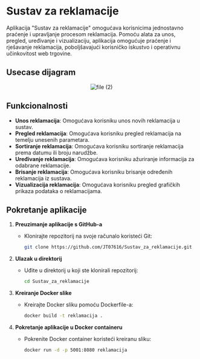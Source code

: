 # Sustav za reklamacije



Aplikacija "Sustav za reklamacije" omogućava korisnicima jednostavno praćenje i upravljanje procesom reklamacija. Pomoću alata za unos, pregled, uređivanje i vizualizaciju, aplikacija omogućuje praćenje i rješavanje reklamacija, poboljšavajući korisničko iskustvo i operativnu učinkovitost web trgovine.

## Usecase dijagram

<p align="center">
  <img src="https://github.com/JT07616/Sustav_za_reklamacije/assets/170039228/14148a44-a13f-4675-867e-3edee0e0182a" alt="file (2)">
</p>

## Funkcionalnosti

- **Unos reklamacija**: Omogućava korisniku unos novih reklamacija u sustav.
- **Pregled reklamacija**: Omogućava korisniku pregled reklamacija na temelju unesenih parametara.
- **Sortiranje reklamacija**: Omogućava korisniku sortiranje reklamacija prema datumu ili broju narudžbe.
- **Uređivanje reklamacija**: Omogućava korisniku ažuriranje informacija za odabrane reklamacije.
- **Brisanje reklamacija**: Omogućava korisniku brisanje određenih reklamacija iz sustava.
- **Vizualizacija reklamacija**: Omogućava korisniku pregled grafičkih prikaza podataka o reklamacijama.

## Pokretanje aplikacije

1. **Preuzimanje aplikacije s GitHub-a**
   - Klonirajte repozitorij na svoje računalo koristeći Git:
     ```sh
     git clone https://github.com/JT07616/Sustav_za_reklamacije.git
     ```

2. **Ulazak u direktorij**
   - Uđite u direktorij u koji ste klonirali repozitorij:
     ```sh
     cd Sustav_za_reklamacije
     ```

3. **Kreiranje Docker slike**
   - Kreirajte Docker sliku pomoću Dockerfile-a:
     ```sh
     docker build -t reklamacija .
     ```

4. **Pokretanje aplikacije u Docker containeru**
   - Pokrenite Docker container koristeći kreiranu sliku:
     ```sh
     docker run -d -p 5001:8080 reklamacija
     ```


